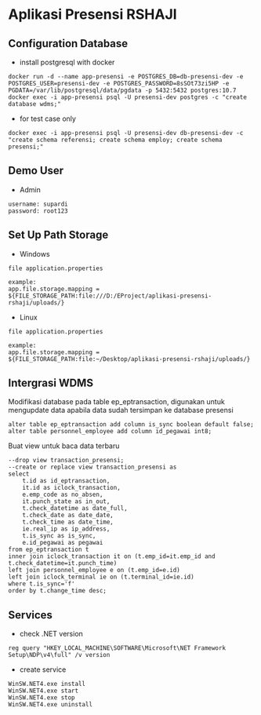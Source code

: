 # Aplikasi Presensi RSHAJI


## Configuration Database
- install postgresql with docker
```
docker run -d --name app-presensi -e POSTGRES_DB=db-presensi-dev -e POSTGRES_USER=presensi-dev -e POSTGRES_PASSWORD=8sSOt73zi5HP -e PGDATA=/var/lib/postgresql/data/pgdata -p 5432:5432 postgres:10.7
docker exec -i app-presensi psql -U presensi-dev postgres -c "create database wdms;"
```
- for test case only
```
docker exec -i app-presensi psql -U presensi-dev db-presensi-dev -c "create schema referensi; create schema employ; create schema presensi;"
```

## Demo User
- Admin
```
username: supardi
password: root123
```

## Set Up Path Storage
- Windows
```
file application.properties

example:
app.file.storage.mapping = ${FILE_STORAGE_PATH:file:///D:/EProject/aplikasi-presensi-rshaji/uploads/}
```

- Linux
```
file application.properties

example:
app.file.storage.mapping = ${FILE_STORAGE_PATH:file:~/Desktop/aplikasi-presensi-rshaji/uploads/}
```

## Intergrasi WDMS
Modifikasi database pada table ep_eptransaction, digunakan untuk mengupdate data apabila data sudah tersimpan ke database presensi
```
alter table ep_eptransaction add column is_sync boolean default false;
alter table personnel_employee add column id_pegawai int8;
```

Buat view untuk baca data terbaru
```
--drop view transaction_presensi;
--create or replace view transaction_presensi as
select 
	t.id as id_eptransaction,
	it.id as iclock_transaction,
	e.emp_code as no_absen,
	it.punch_state as in_out,
	t.check_datetime as date_full,
	t.check_date as date_date,
	t.check_time as date_time,
	ie.real_ip as ip_address, 
	t.is_sync as is_sync,
	e.id_pegawai as pegawai
from ep_eptransaction t
inner join iclock_transaction it on (t.emp_id=it.emp_id and t.check_datetime=it.punch_time)
left join personnel_employee e on (t.emp_id=e.id)
left join iclock_terminal ie on (t.terminal_id=ie.id)
where t.is_sync='f'
order by t.change_time desc;
```

## Services
- check .NET version
```
reg query "HKEY_LOCAL_MACHINE\SOFTWARE\Microsoft\NET Framework Setup\NDP\v4\full" /v version
```
- create service
```
WinSW.NET4.exe install
WinSW.NET4.exe start
WinSW.NET4.exe stop
WinSW.NET4.exe uninstall
```
